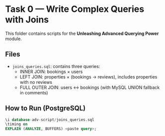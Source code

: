 # Task 0 — Write Complex Queries with Joins

This folder contains scripts for the **Unleashing Advanced Querying Power** module.

## Files
- `joins_queries.sql`: contains three queries:
  - INNER JOIN: bookings × users
  - LEFT JOIN: properties × (bookings → reviews), includes properties with no reviews
  - FULL OUTER JOIN: users ↔ bookings (with MySQL UNION fallback in comments)

## How to Run (PostgreSQL)
```sql
\i database-adv-script/joins_queries.sql
\timing on
EXPLAIN (ANALYZE, BUFFERS) <paste query>;
